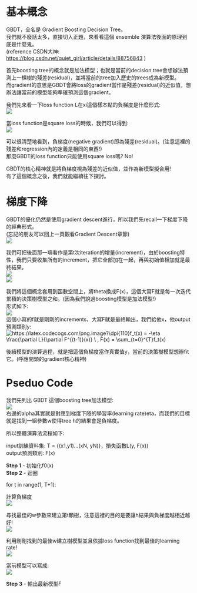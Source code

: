 # 基本概念
GBDT，全名是 Gradient Boosting  Decision Tree。  
我們就不廢話太多，直接切入正題，來看看這個 ensemble 演算法後面的原理到底是什麼鬼。  
(reference CSDN大神: https://blog.csdn.net/quiet_girl/article/details/88756843 )  

首先boosting tree的概念就是加法模型；也就是當前的decision tree會想辦法預測上一棵樹的殘差(residual)，並將當前的tree加入歷史的trees成為新模型。  
而gradient的意思是GBDT會將loss的gradient當作是殘差(residual)的近似值，想辦法讓當前的模型能夠準確預測這個gradient。  

我們先來看一下loss function L在xi這個樣本點的負梯度是什麼形式:  
<img src="https://latex.codecogs.com/png.image?\dpi{110}-[\frac{\partial&space;L(y_i,&space;F_{m-1}(x_i))}{\partial&space;F_{m-1}(x_i)}]" />  

當loss function是square loss的時候，我們可以得到:  
<img src="https://latex.codecogs.com/png.image?\dpi{110}L(y,&space;F(x))=\frac{1}{2}\sum_{i=0}^{n}(y-F(x_i))^2&space;\Rightarrow&space;\frac{\partial&space;L}{\partial&space;F(x_i)}=&space;-(y-F(x_i))" />

可以很清楚地看到，負梯度(negative gradient)即為殘差(residual)。(注意這裡的殘差和regression內的定義是相同的東西!)  
那麼GBDT的loss function只能使用square loss嗎? No!  

GBDT的核心精神就是將負梯度視為殘差的近似值，並作為新模型擬合用!  
有了這個概念之後，我們就能繼續往下探討。  

# 梯度下降
GBDT的優化仍然是使用gradient descent進行，所以我們先recall一下梯度下降的經典形式。  
(忘記的朋友可以回上一頁觀看Gradient Descent章節)    
<img src="https://latex.codecogs.com/png.image?\dpi{110}\theta^{(t)}&space;=&space;\theta&space;^{(t-1)}&space;-&space;\eta&space;\frac{\partial&space;L}{\partial&space;\theta^{(t-1)}}&space;"  />  

我們可把後面那一項看作是第t次iteration的增量(increment)，由於boosting特性，我們只要收集所有的increment，把它全部加在一起，再與初始值相加就是最終結果。  
<img src="https://latex.codecogs.com/png.image?\dpi{110}\theta_{increment}^{(t)}&space;=&space;-&space;\eta&space;\frac{\partial&space;L}{\partial&space;\theta^{(t-1)}}&space;" />  
<img src="https://latex.codecogs.com/png.image?\dpi{110}\theta_{final}&space;=&space;\theta^{(0)}&space;&plus;&space;\sum_{t=1}^{T}\theta_{increment}^{(t)}&space;" />  

我們將這個概念套用到函數空間上，將theta換成F(x)，這個大寫F就是每一次迭代累積的決策樹模型之和。(因為我們說過boosting模型是加法模型!)  
形式如下:  
<img src="https://latex.codecogs.com/png.image?\dpi{110}F^{(t)}(x)&space;=&space;F^{(t-1)}(x)&space;&plus;&space;f_t(x)&space;"  />  
這個小寫的f就是剛剛的increments，大寫F就是最終輸出，我們給他x，他output預測類別y:  
<img src="https://latex.codecogs.com/png.image?\dpi{110}f_t(x)&space;=&space;-\eta&space;\frac{\partial&space;L}{\partial&space;F^{(t-1)}(x)}&space;\&space;,&space;F(x)&space;=&space;\sum_{t=0}^{T}f_t(x)" title="https://latex.codecogs.com/png.image?\dpi{110}f_t(x) = -\eta \frac{\partial L}{\partial F^{(t-1)}(x)} \ , F(x) = \sum_{t=0}^{T}f_t(x)" />  

後續模型的演算過程，就是把這個負梯度當作真實值y，當前的決策樹模型想辦fit它。(呼應開頭的gradient核心精神)  

# Pseduo Code
我們先列出 GBDT 這個boosting tree加法模型:  
<img src="https://latex.codecogs.com/png.image?\dpi{110}F(x;w)&space;=&space;\sum_{t=0}^{T}f_t(x;w_t)&space;=&space;\sum_{t=0}^{T}\alpha_t&space;h^{(t)}(x;w_t)&space;" />  
右邊的alpha其實就是對應到梯度下降的學習率(learning rate)eta，而我們的目標就是找到一組參數w使得tree h的結果會是負梯度。  

所以整體演算法流程如下:  

input訓練資料集: T = {(x1,y1)...(xN, yN)}，損失函數L(y, F(x))  
output預測類別: F(x)  

**Step 1** - 初始化f0(x)  
**Step 2** - 迴圈  

for t in range(1, T+1):  

  計算負梯度  
  <img src="https://latex.codecogs.com/png.image?\dpi{110}\hat{h}^{(t)}(x_i)=-[\frac{\partial&space;L(y_i,&space;F^{(t-1)}(x_i))}{\partial&space;F^{(t-1)}(x_i)}]&space;,&space;\&space;i=1,2,...,N"  />  
  
  尋找最佳的w參數來建立第t顆樹，注意這裡的目的是要讓h結果與負梯度越相近越好!  
  <img src="https://latex.codecogs.com/png.image?\dpi{110}w^*&space;=&space;\underset{w}{argmin}\sum_{i=1}^{N}(\hat{h}^{(t)}(x_i)-h^{(t)}(x_i))^2"  />  
  
  利用剛剛找到的最佳w建立樹模型並且依據loss function找到最佳的learning rate!  
  <img src="https://latex.codecogs.com/png.image?\dpi{110}\rho^*&space;=&space;\underset{\rho&space;}{argmin}&space;\sum_{i=1}^{N}&space;L(h^{(t)}(x_i),&space;F^{(t-1)}(x_i)&plus;\rho&space;h^{(t)}(x_i,&space;w^*))"  />  
  
  當前模型可以寫成:  
  <img src="https://latex.codecogs.com/png.image?\dpi{110}f_t(x)&space;=&space;\rho^*&space;h^{(t)}(x,&space;w^*))&space;\Rightarrow&space;F^{(t)}(x)&space;=&space;F^{(t-1)}&plus;f_t(x)"/>  
  
**Step 3** - 輸出最新模型F  
